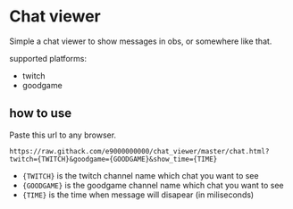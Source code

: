 # Chat viewer
Simple a chat viewer to show messages in obs, or somewhere like that.

supported platforms:
- twitch
- goodgame

## how to use
Paste this url to any browser.
```
https://raw.githack.com/e9000000000/chat_viewer/master/chat.html?twitch={TWITCH}&goodgame={GOODGAME}&show_time={TIME}
```
- `{TWITCH}` is the twitch channel name which chat you want to see
- `{GOODGAME}` is the goodgame channel name which chat you want to see
- `{TIME}` is the time when message will disapear (in miliseconds)
